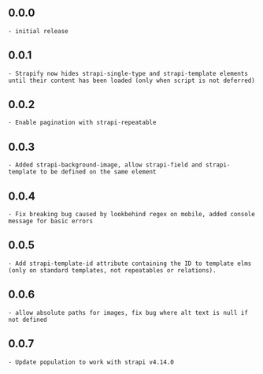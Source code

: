 ## 0.0.0
	- initial release

## 0.0.1
	- Strapify now hides strapi-single-type and strapi-template elements until their content has been loaded (only when script is not deferred)

## 0.0.2
	- Enable pagination with strapi-repeatable

## 0.0.3
	- Added strapi-background-image, allow strapi-field and strapi-template to be defined on the same element

## 0.0.4
	- Fix breaking bug caused by lookbehind regex on mobile, added console message for basic errors

## 0.0.5
	- Add strapi-template-id attribute containing the ID to template elms (only on standard templates, not repeatables or relations).

## 0.0.6
	- allow absolute paths for images, fix bug where alt text is null if not defined

## 0.0.7
	- Update population to work with strapi v4.14.0
